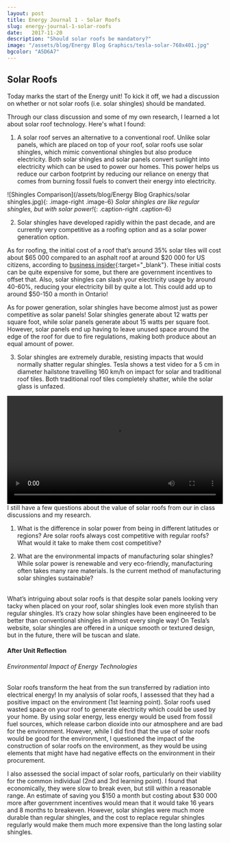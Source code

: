 ```yaml
---
layout: post
title: Energy Journal 1 - Solar Roofs 
slug: energy-journal-1-solar-roofs
date:   2017-11-20
description: "Should solar roofs be mandatory?"
image: "/assets/blog/Energy Blog Graphics/tesla-solar-768x401.jpg"
bgcolor: "A5D6A7"
---
```


## Solar Roofs

Today marks the start of the Energy unit! To kick it off, we had a discussion on whether or not solar roofs (i.e. solar shingles) should be mandated.

Through our class discussion and some of my own research, I learned a lot about solar roof technology. Here's what I found:

1) A solar roof serves an alternative to a conventional roof. Unlike solar panels, which are placed on top of your roof, solar roofs use solar shingles, which mimic conventional shingles but also produce electricity. Both solar shingles and solar panels convert sunlight into electricity which can be used to power our homes. This power helps us reduce our carbon footprint by reducing our reliance on energy that comes from burning fossil fuels to convert their energy into electricity.

![Shingles Comparison](/assets/blog/Energy Blog Graphics/solar shingles.jpg){: .image-right .image-6}
*Solar shingles are like regular shingles, but with solar power!*{: .caption-right .caption-6}

2) Solar shingles have developed rapidly within the past decade, and are currently very competitive as a roofing option and as a solar power generation option.

As for roofing, the initial cost of a roof that’s around 35% solar tiles will cost about $65 000 compared to an asphalt roof at around $20 000 for US citizens, according to [business insider](http://www.businessinsider.com/how-much-tesla-solar-roof-costs-2017-5){:target="_blank"}. These initial costs can be quite expensive for some, but there are government incentives to offset that. Also, solar shingles can slash your electricity usage by around 40-60%, reducing your electricity bill by quite a lot. This could add up to around $50-150 a month in Ontario!

As for power generation, solar shingles have become almost just as power competitive as solar panels! Solar shingles generate about 12 watts per square foot, while solar panels generate about 15 watts per square foot. However, solar panels end up having to leave unused space around the edge of the roof for due to fire regulations, making both produce about an equal amount of power.

3) Solar shingles are extremely durable, resisting impacts that would normally shatter regular shingles. Tesla shows a test video for a 5 cm in diameter hailstone travelling 160 km/h on impact for solar and traditional roof tiles. Both traditional roof tiles completely shatter, while the solar glass is unfazed.

<video controls width="100%" height="auto">
    <source src="{{ "/assets/blog/Energy Blog Graphics/breaking shingles.m4v" | absolute_url }}" type="video/mp4">
</video>

<br>
I still have a few questions about the value of solar roofs from our in class discussions and my research.

1) What is the difference in solar power from being in different latitudes or regions? Are solar roofs always cost competitive with regular roofs? What would it take to make them cost competitive?

2) What are the environmental impacts of manufacturing solar shingles? While solar power is renewable and very eco-friendly, manufacturing often takes many rare materials. Is the current method of manufacturing solar shingles sustainable?

<br>
What’s intriguing about solar roofs is that despite solar panels looking very tacky when placed on your roof, solar shingles look even more stylish than regular shingles. It’s crazy how solar shingles have been engineered to be better than conventional shingles in almost every single way! On Tesla’s website, solar shingles are offered in a unique smooth or textured design, but in the future, there will be tuscan and slate.

<br>

#### After Unit Reflection

###### Environmental Impact of Energy Technologies

Solar roofs transform the heat from the sun transferred by radiation into electrical energy! In my analysis of solar roofs, I assessed that they had a positive impact on the environment (1st learning point). Solar roofs used wasted space on your roof to generate electricity which could be used by your home. By using solar energy, less energy would be used from fossil fuel sources, which release carbon dioxide into our atmosphere and are bad for the environment. However, while I did find that the use of solar roofs would be good for the environment, I questioned the impact of the construction of solar roofs on the environment, as they would be using elements that might have had negative effects on the environment in their procurement.

I also assessed the social impact of solar roofs, particularly on their viability for the common individual (2nd and 3rd learning point). I found that economically, they were slow to break even, but still within a reasonable range. An estimate of saving you $150 a month but costing about $30 000 more after government incentives would mean that it would take 16 years and 8 months to breakeven. However, solar shingles were much more durable than regular shingles, and the cost to replace regular shingles regularly would make them much more expensive than the long lasting solar shingles.